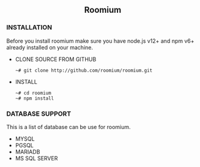 <h2 align="center">Roomium</h2>

### INSTALLATION 

Before you install roomium make sure you have node.js v12+ 
and npm v6+ already installed on your machine.
* CLONE SOURCE FROM GITHUB
    ```
    ~# git clone http://github.com/roomium/roomium.git
    ```
* INSTALL
    ```
    ~# cd roomium
    ~# npm install
    ```

### DATABASE SUPPORT

This is a list of database can be use for roomium.

* MYSQL
* PGSQL
* MARIADB
* MS SQL SERVER
